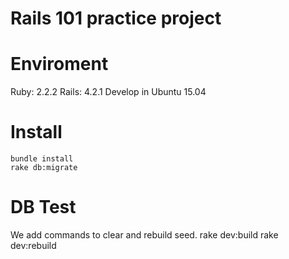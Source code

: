 # Rails 101 practice project

# Enviroment 
Ruby: 2.2.2  Rails: 4.2.1 Develop in Ubuntu 15.04

# Install
	bundle install
	rake db:migrate

# DB Test
We add commands to clear and rebuild seed.
	rake dev:build
	rake dev:rebuild
